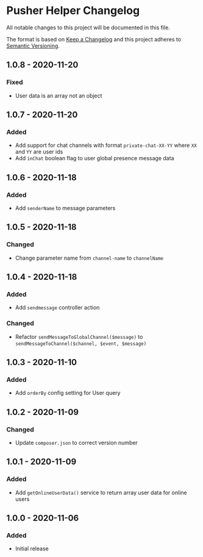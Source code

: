 # Pusher Helper Changelog

All notable changes to this project will be documented in this file.

The format is based on [Keep a Changelog](http://keepachangelog.com/) and this project adheres to [Semantic Versioning](http://semver.org/).

## 1.0.8 - 2020-11-20
### Fixed
- User data is an array not an object 

## 1.0.7 - 2020-11-20
### Added
- Add support for chat channels with format `private-chat-XX-YY` where `XX` and `YY` are user ids
- Add `inChat` boolean flag to user global presence message data 

## 1.0.6 - 2020-11-18
### Added
- Add `senderName` to message parameters

## 1.0.5 - 2020-11-18
### Changed
- Change parameter name from `channel-name` to `channelName`

## 1.0.4 - 2020-11-18
### Added
- Add `sendmessage` controller action

### Changed
- Refactor `sendMessageToGlobalChannel($message)` to `sendMessageToChannel($channel, $event, $message)`

## 1.0.3 - 2020-11-10
### Added
- Add `orderBy` config setting for User query

## 1.0.2 - 2020-11-09
### Changed
- Update `composer.json` to correct version number

## 1.0.1 - 2020-11-09
### Added
- Add `getOnlineUserData()` service to return array user data for online users

## 1.0.0 - 2020-11-06
### Added
- Initial release
